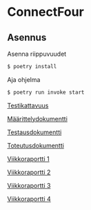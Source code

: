 # ConnectFour

## Asennus
Asenna riippuvuudet
```bash
$ poetry install
```
Aja ohjelma
```bash
$ poetry run invoke start
```

[Testikattavuus](https://ossi-hy.github.io/ConnectFour/)

[Määrittelydokumentti](https://github.com/ossi-hy/ConnectFour/blob/main/documents/Maarittely.md)

[Testausdokumentti](https://github.com/ossi-hy/ConnectFour/blob/main/documents/Testaus.md)

[Toteutusdokumentti](https://github.com/ossi-hy/ConnectFour/blob/main/documents/Toteutus.md)

[Viikkoraportti 1](https://github.com/ossi-hy/ConnectFour/blob/main/documents/Viikkoraportti%201.md)

[Viikkoraportti 2](https://github.com/ossi-hy/ConnectFour/blob/main/documents/Viikkoraportti%202.md)

[Viikkoraportti 3](https://github.com/ossi-hy/ConnectFour/blob/main/documents/Viikkoraportti%203.md)

[Viikkoraportti 4](https://github.com/ossi-hy/ConnectFour/blob/main/documents/Viikkoraportti%204.md)
